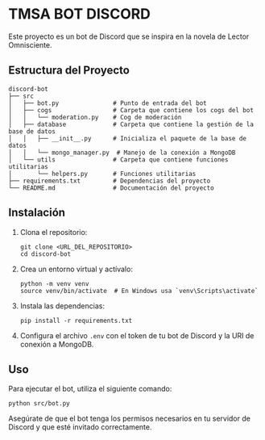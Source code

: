 # TMSA BOT DISCORD

Este proyecto es un bot de Discord que se inspira en la novela de Lector Omnisciente.

## Estructura del Proyecto

```
discord-bot
├── src
│   ├── bot.py               # Punto de entrada del bot
│   ├── cogs                 # Carpeta que contiene los cogs del bot
│   │   └── moderation.py    # Cog de moderación
│   ├── database             # Carpeta que contiene la gestión de la base de datos
│   │   ├── __init__.py      # Inicializa el paquete de la base de datos
│   │   └── mongo_manager.py  # Manejo de la conexión a MongoDB
│   └── utils                # Carpeta que contiene funciones utilitarias
│       └── helpers.py       # Funciones utilitarias
├── requirements.txt         # Dependencias del proyecto
└── README.md                # Documentación del proyecto
```

## Instalación

1. Clona el repositorio:
   ```
   git clone <URL_DEL_REPOSITORIO>
   cd discord-bot
   ```

2. Crea un entorno virtual y actívalo:
   ```
   python -m venv venv
   source venv/bin/activate  # En Windows usa `venv\Scripts\activate`
   ```

3. Instala las dependencias:
   ```
   pip install -r requirements.txt
   ```

4. Configura el archivo `.env` con el token de tu bot de Discord y la URI de conexión a MongoDB.

## Uso

Para ejecutar el bot, utiliza el siguiente comando:
```
python src/bot.py
```

Asegúrate de que el bot tenga los permisos necesarios en tu servidor de Discord y que esté invitado correctamente.